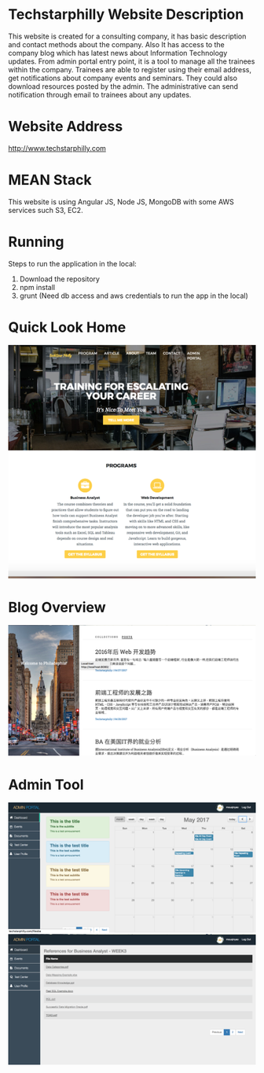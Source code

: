 # Techstarphilly Website Description
This website is created for a consulting company, it has basic description and contact methods about the company. Also It has access to 
the company blog which has latest news about Information Technology updates. From admin portal entry point, it is a tool to manage all the
trainees within the company. Trainees are able to register using their email address, get notifications about company events and seminars.
They could also download resources posted by the admin. The administrative can send notification through email to trainees about any updates.

# Website Address
http://www.techstarphilly.com

# MEAN Stack
This website is using Angular JS, Node JS, MongoDB with some AWS services such S3, EC2.

# Running 
Steps to run the application in the local:
1. Download the repository
2. npm install
3. grunt
(Need db access and aws credentials to run the app in the local)

# Quick Look Home
![Alt text](/app/images/home.png?raw=true "Optional Title")

# Blog Overview
![Alt text](/app/images/blog.png?raw=true "Optional Title")

# Admin Tool
![Alt text](/app/images/events.png?raw=true "Optional Title")
![Alt text](/app/images/documents.png?raw=true "Optional Title")

